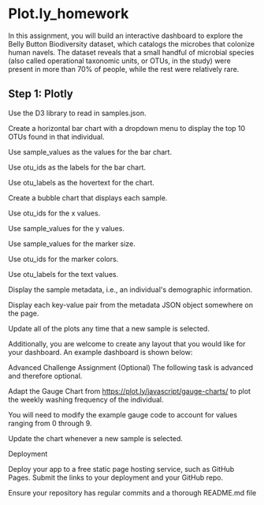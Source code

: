 # Plot.ly_homework

In this assignment, you will build an interactive dashboard to explore the Belly Button Biodiversity dataset, which catalogs the microbes that colonize human navels.
The dataset reveals that a small handful of microbial species (also called operational taxonomic units, or OTUs, in the study) were present in more than 70% of people, while the rest were relatively rare.

## Step 1: Plotly

Use the D3 library to read in samples.json.

Create a horizontal bar chart with a dropdown menu to display the top 10 OTUs found in that individual.

Use sample_values as the values for the bar chart.

Use otu_ids as the labels for the bar chart.

Use otu_labels as the hovertext for the chart.

Create a bubble chart that displays each sample.

Use otu_ids for the x values.

Use sample_values for the y values.

Use sample_values for the marker size.

Use otu_ids for the marker colors.

Use otu_labels for the text values.

Display the sample metadata, i.e., an individual's demographic information.

Display each key-value pair from the metadata JSON object somewhere on the page.

Update all of the plots any time that a new sample is selected.

Additionally, you are welcome to create any layout that you would like for your dashboard. An example dashboard is shown below:

Advanced Challenge Assignment (Optional)
The following task is advanced and therefore optional.

Adapt the Gauge Chart from <https://plot.ly/javascript/gauge-charts/> to plot the weekly washing frequency of the individual.

You will need to modify the example gauge code to account for values ranging from 0 through 9.

Update the chart whenever a new sample is selected.

Deployment

Deploy your app to a free static page hosting service, such as GitHub Pages. Submit the links to your deployment and your GitHub repo.

Ensure your repository has regular commits and a thorough README.md file
